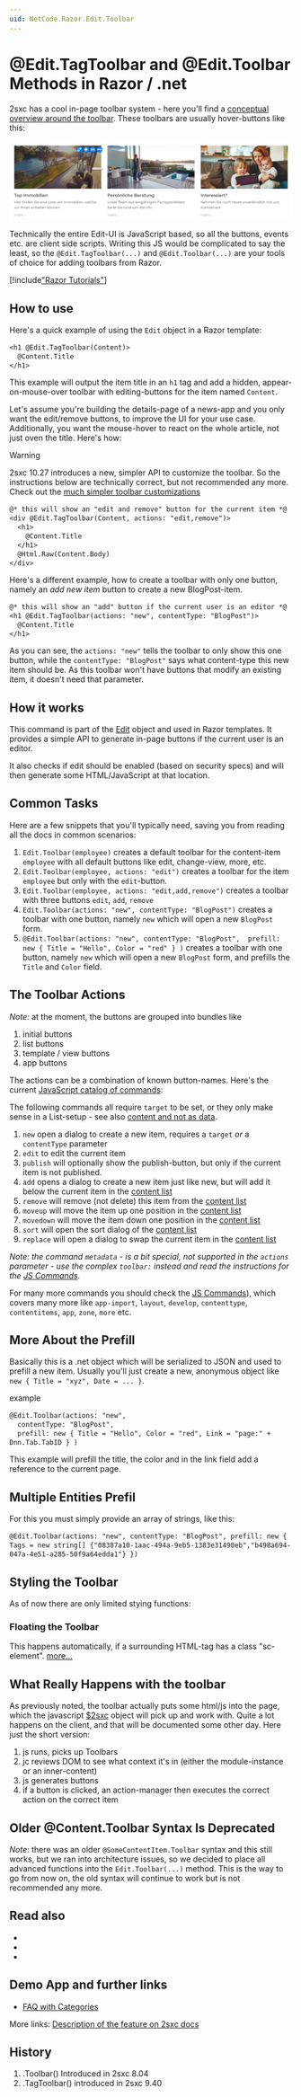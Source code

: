 ```yaml
---
uid: NetCode.Razor.Edit.Toolbar
---
```


# @Edit.TagToolbar and @Edit.Toolbar Methods in Razor / .net
2sxc has a cool in-page toolbar system - here you'll find a [conceptual overview around the toolbar](xref:Basics.Browser.EditUx.Toolbars.Index). These toolbars are usually hover-buttons like this:

![hover inline toolbar example](./assets/example-hover-toolbar.png)

Technically the entire Edit-UI is JavaScript based, so all the buttons, events etc. are client side scripts. Writing this JS would be complicated to say the least, so the `@Edit.TagToolbar(...)` and `@Edit.Toolbar(...)` are your tools of choice for adding toolbars from Razor.


[!include["Razor Tutorials"](~/shared/tutorials/razor.md)]


## How to use

Here's a quick example of using the `Edit` object in a Razor template:

```razor
<h1 @Edit.TagToolbar(Content)>
  @Content.Title
</h1>
```

This example will output the item title in an `h1` tag and add a hidden, appear-on-mouse-over toolbar with editing-buttons for the item named `Content`.

Let's assume you're building the details-page of a news-app and you only want the edit/remove buttons, to improve the UI for your use case. Additionally, you want the mouse-hover to react on the whole article, not just oven the title. Here's how:

> [!WARNING]
> 2sxc 10.27 introduces a new, simpler API to customize the toolbar.
> So the instructions below are technically correct, but not recommended any more.
> Check out the [much simpler toolbar customizations](xref:JsCode.Toolbars.Simple)

```razor
@* this will show an "edit and remove" button for the current item *@
<div @Edit.TagToolbar(Content, actions: "edit,remove")>
  <h1>
    @Content.Title
  </h1>
  @Html.Raw(Content.Body)
</div>
```

Here's a different example, how to create a toolbar with only one button, namely an _add new item_ button to create a new BlogPost-item.

```razor
@* this will show an "add" button if the current user is an editor *@
<h1 @Edit.TagToolbar(actions: "new", contentType: "BlogPost")>
  @Content.Title
</h1>
```

As you can see, the `actions: "new"` tells the toolbar to only show this one button, while the `contentType: "BlogPost"` says what content-type this new item should be. As this toolbar won't have buttons that modify an existing item, it doesn't need that parameter.



## How it works
This command is part of the [Edit](xref:NetCode.Razor.Edit) object and used in Razor templates. It provides a simple API to generate in-page buttons if the current user is an editor.

It also checks if edit should be enabled (based on security specs) and will then generate some HTML/JavaScript at that location. 

## Common Tasks
Here are a few snippets that you'll typically need, saving you from reading all the docs in common scenarios:

1. `Edit.Toolbar(employee)` creates a default toolbar for the content-item `employee` with all default buttons like edit, change-view, more, etc.
2. `Edit.Toolbar(employee, actions: "edit")` creates a toolbar for the item `employee` but only with the `edit`-button.
3. `Edit.Toolbar(employee, actions: "edit,add,remove")` creates a toolbar with three buttons `edit`, `add`, `remove`
4. `Edit.Toolbar(actions: "new", contentType: "BlogPost")` creates a toolbar with one button, namely `new` which will open a new `BlogPost` form.
5. `@Edit.Toolbar(actions: "new", contentType: "BlogPost",  prefill: new { Title = "Hello", Color = "red" } )` creates a toolbar with one button, namely `new` which will open a new `BlogPost` form, and prefills the `Title` and `Color` field.

## The Toolbar Actions
_Note:_ at the moment, the buttons are grouped into bundles like

1. initial buttons
2. list buttons
3. template / view buttons
4. app buttons


The actions can be a combination of known button-names. Here's the current [JavaScript catalog of commands](xref:JsCode.Commands.Index): 

The following commands all require `target` to be set, or they only make sense in a List-setup - see also [content and not as data](xref:Blog.DataVsContent). 

1. `new` open a dialog to create a new item, requires a `target` _or_ a `contentType` parameter
2. `edit` to edit the current item
1. `publish` will optionally show the publish-button, but only if the current item is not published.
1. `add` opens a dialog to create a new item just like new, but will add it below the current item in the [content list](xref:Blog.DataVsContent)
1. `remove` will remove (not delete) this item from the [content list](xref:Blog.DataVsContent)
1. `moveup` will move the item up one position in the [content list](xref:Blog.DataVsContent)
1. `movedown` will move the item down one position in the [content list](xref:Blog.DataVsContent)
1. `sort` will open the sort dialog of the [content list](xref:Blog.DataVsContent)
1. `replace` will open a dialog to swap the current item in the 
[content list](xref:Blog.DataVsContent)

_Note: the command `metadata` - is a bit special, not supported in the `actions` parameter - use the complex  `toolbar:` instead and read the instructions for the [JS Commands](xref:JsCode.Commands.Index)._

For many more commands you should check the [JS Commands](xref:JsCode.Commands.Index)), which covers many more like `app-import`, `layout`, `develop`, `contenttype`, `contentitems`, `app`, `zone`, `more` etc.  

## More About the Prefill
Basically this is a .net object which will be serialized to JSON and used to prefill a new item. Usually you'll just create a new, anonymous object like `new { Title = "xyz", Date = ... }`.

example
```Razor
@Edit.Toolbar(actions: "new", 
  contentType: "BlogPost", 
  prefill: new { Title = "Hello", Color = "red", Link = "page:" + Dnn.Tab.TabID } )
```

This example will prefill the title, the color and in the link field add a reference to the current page. 

## Multiple Entities Prefil 
For this you must simply provide an array of strings, like this:
```Razor
@Edit.Toolbar(actions: "new", contentType: "BlogPost", prefill: new { Tags = new string[] {"08387a10-1aac-494a-9eb5-1383e31490eb","b498a694-047a-4e51-a285-50f9a64edda1"} })
```

## Styling the Toolbar
As of now there are only limited stying functions: 

### Floating the Toolbar
This happens automatically, if a surrounding HTML-tag has a class "sc-element". [more...](http://2sxc.org/en/Docs-Manuals/Feature/feature/2875)

## What Really Happens with the toolbar
As previously noted, the toolbar actually puts some html/js into the page, which the javascript [$2sxc](xref:Api.Js.SxcJs.SxcGlobal) object will pick up and work with. Quite a lot happens on the client, and that will be documented some other day. Here just the short version:

1. js runs, picks up Toolbars
2. jc reviews DOM to see what context it's in (either the module-instance or an inner-content)
3. js generates buttons
4. if a button is clicked, an action-manager then executes the correct action on the correct item 

## Older @Content.Toolbar Syntax Is Deprecated
_Note_: there was an older `@SomeContentItem.Toolbar` syntax and this still works, but we ran into architecture issues, so we decided to place all advanced functions into the `Edit.Toolbar(...)` method. This is the way to go from now on, the old syntax will continue to work but is not recommended any more. 

## Read also

* [](xref:JsCode.Toolbars.Index)
* [](xref:JsCode.Toolbars.Settings)
* [](xref:JsCode.Toolbars.Buttons)

## Demo App and further links

* [FAQ with Categories](http://2sxc.org/en/apps/app/faq-with-categories-and-6-views)

More links: [Description of the feature on 2sxc docs](http://2sxc.org/en/Docs-Manuals/Feature/feature/2683)

## History

1. .Toolbar() Introduced in 2sxc 8.04
2. .TagToolbar() introduced in 2sxc 9.40
